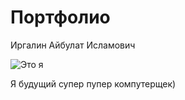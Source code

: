 # Портфолио

Иргалин Айбулат Исламович 

![Это я](https://sun9-78.userapi.com/impg/-hMNftBQ1WXsypmRRqkMXskQMhB5Iuc5HAel2w/kLtSWCV6XIU.jpg?size=828x1472&quality=95&sign=a0ec232111ddcfc7730440ffe10c5883&type=album)

Я будущий супер пупер компутерщек)
